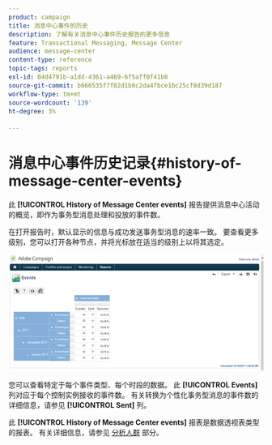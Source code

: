 ```yaml
---
product: campaign
title: 消息中心事件的历史
description: 了解有关消息中心事件历史报告的更多信息
feature: Transactional Messaging, Message Center
audience: message-center
content-type: reference
topic-tags: reports
exl-id: 04d4791b-a1dd-4361-a469-6f5aff0f41b8
source-git-commit: b666535f7f82d1b8c2da4fbce1bc25cf8d39d187
workflow-type: tm+mt
source-wordcount: '139'
ht-degree: 3%

---
```


# 消息中心事件历史记录{#history-of-message-center-events}



此 **[!UICONTROL History of Message Center events]** 报告提供消息中心活动的概览，即作为事务型消息处理和投放的事件数。

在打开报告时，默认显示的信息与成功发送事务型消息的速率一致。 要查看更多级别，您可以打开各种节点，并将光标放在适当的级别上以将其选定。

![](assets/messagecenter_reporting_001.png)

您可以查看特定于每个事件类型、每个时段的数据。 此 **[!UICONTROL Events]** 列对应于每个控制实例接收的事件数。 有关转换为个性化事务型消息的事件数的详细信息，请参见 **[!UICONTROL Sent]** 列。

此 **[!UICONTROL History of Message Center events]** 报表是数据透视表类型的报表。 有关详细信息，请参见 [分析人群](../../reporting/using/about-descriptive-analysis.md) 部分。
